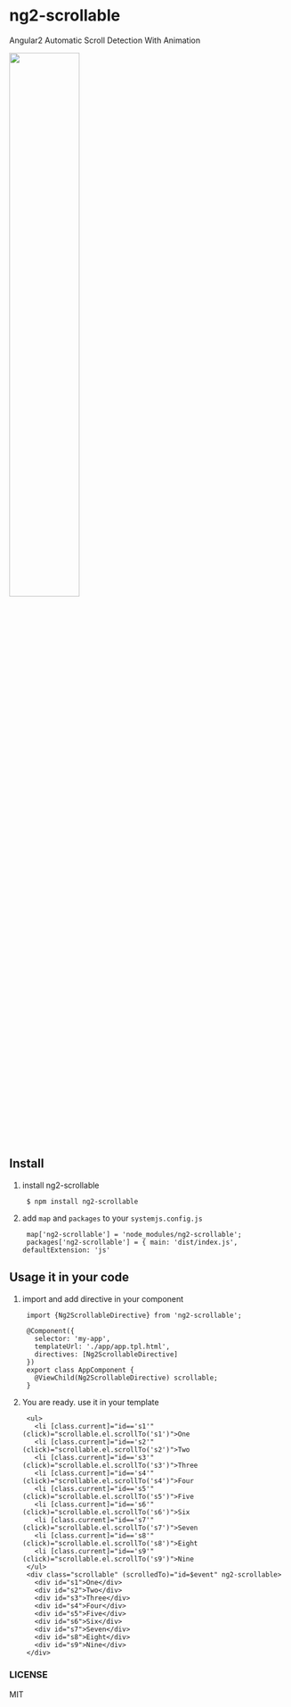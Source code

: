 # ng2-scrollable
Angular2 Automatic Scroll Detection With Animation


<a href="http://plnkr.co/edit/k5zEfS?p=preview">
  <img src=""http://i.imgur.com/0qcxg8X.png" width="50% border="1" />
</a>

## Install

1. install ng2-scrollable

        $ npm install ng2-scrollable

2. add `map` and `packages` to your `systemjs.config.js`

        map['ng2-scrollable'] = 'node_modules/ng2-scrollable';
        packages['ng2-scrollable'] = { main: 'dist/index.js', defaultExtension: 'js' 

## Usage it in your code

1. import and add directive in your component

        import {Ng2ScrollableDirective} from 'ng2-scrollable';

        @Component({
          selector: 'my-app',
          templateUrl: './app/app.tpl.html',
          directives: [Ng2ScrollableDirective]
        })
        export class AppComponent {
          @ViewChild(Ng2ScrollableDirective) scrollable;
        }


2. You are ready. use it in your template

        <ul>
          <li [class.current]="id=='s1'" (click)="scrollable.el.scrollTo('s1')">One
          <li [class.current]="id=='s2'" (click)="scrollable.el.scrollTo('s2')">Two
          <li [class.current]="id=='s3'" (click)="scrollable.el.scrollTo('s3')">Three
          <li [class.current]="id=='s4'" (click)="scrollable.el.scrollTo('s4')">Four
          <li [class.current]="id=='s5'" (click)="scrollable.el.scrollTo('s5')">Five
          <li [class.current]="id=='s6'" (click)="scrollable.el.scrollTo('s6')">Six
          <li [class.current]="id=='s7'" (click)="scrollable.el.scrollTo('s7')">Seven
          <li [class.current]="id=='s8'" (click)="scrollable.el.scrollTo('s8')">Eight
          <li [class.current]="id=='s9'" (click)="scrollable.el.scrollTo('s9')">Nine
        </ul>
        <div class="scrollable" (scrolledTo)="id=$event" ng2-scrollable>
          <div id="s1">One</div>
          <div id="s2">Two</div>
          <div id="s3">Three</div>
          <div id="s4">Four</div>
          <div id="s5">Five</div>
          <div id="s6">Six</div>
          <div id="s7">Seven</div>
          <div id="s8">Eight</div>
          <div id="s9">Nine</div>
        </div>

### LICENSE 
MIT
